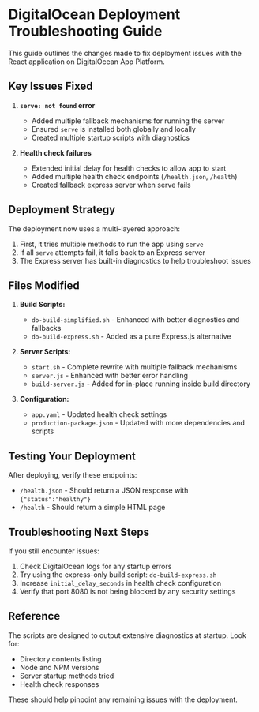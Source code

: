 # DigitalOcean Deployment Troubleshooting Guide

This guide outlines the changes made to fix deployment issues with the React application on DigitalOcean App Platform.

## Key Issues Fixed

1. **`serve: not found` error**
   - Added multiple fallback mechanisms for running the server
   - Ensured `serve` is installed both globally and locally
   - Created multiple startup scripts with diagnostics

2. **Health check failures**
   - Extended initial delay for health checks to allow app to start
   - Added multiple health check endpoints (`/health.json`, `/health`)
   - Created fallback express server when serve fails

## Deployment Strategy

The deployment now uses a multi-layered approach:

1. First, it tries multiple methods to run the app using `serve`
2. If all `serve` attempts fail, it falls back to an Express server
3. The Express server has built-in diagnostics to help troubleshoot issues

## Files Modified

1. **Build Scripts:**
   - `do-build-simplified.sh` - Enhanced with better diagnostics and fallbacks
   - `do-build-express.sh` - Added as a pure Express.js alternative

2. **Server Scripts:**
   - `start.sh` - Complete rewrite with multiple fallback mechanisms
   - `server.js` - Enhanced with better error handling
   - `build-server.js` - Added for in-place running inside build directory

3. **Configuration:**
   - `app.yaml` - Updated health check settings
   - `production-package.json` - Updated with more dependencies and scripts

## Testing Your Deployment

After deploying, verify these endpoints:

- `/health.json` - Should return a JSON response with `{"status":"healthy"}`
- `/health` - Should return a simple HTML page

## Troubleshooting Next Steps

If you still encounter issues:

1. Check DigitalOcean logs for any startup errors
2. Try using the express-only build script: `do-build-express.sh`
3. Increase `initial_delay_seconds` in health check configuration
4. Verify that port 8080 is not being blocked by any security settings

## Reference

The scripts are designed to output extensive diagnostics at startup. Look for:
- Directory contents listing
- Node and NPM versions
- Server startup methods tried
- Health check responses

These should help pinpoint any remaining issues with the deployment.
